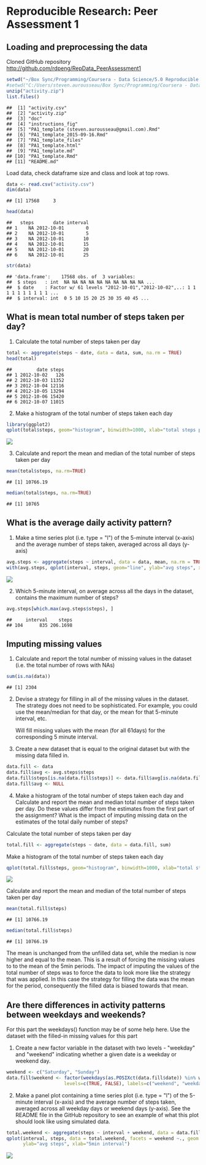 # Reproducible Research: Peer Assessment 1


## Loading and preprocessing the data

Cloned GitHub repository <http://github.com/rdpeng/RepData_PeerAssessment1>  

```r
setwd("~/Box Sync/Programming/Coursera - Data Science/5.0 Reproducible Research/RepData_PeerAssessment1")  #mac
#setwd("C:/Users/steven.aurousseau/Box Sync/Programming/Coursera - Data Science/5.0 Reproducible Research/RepData_PeerAssessment1")
unzip("activity.zip")
list.files()
```

```
##  [1] "activity.csv"                                  
##  [2] "activity.zip"                                  
##  [3] "doc"                                           
##  [4] "instructions_fig"                              
##  [5] "PA1_template (steven.aurousseau@gmail.com).Rmd"
##  [6] "PA1_template_2015-09-16.Rmd"                   
##  [7] "PA1_template_files"                            
##  [8] "PA1_template.html"                             
##  [9] "PA1_template.md"                               
## [10] "PA1_template.Rmd"                              
## [11] "README.md"
```

Load data, check dataframe size and class and look at top rows.

```r
data <- read.csv("activity.csv")
dim(data)
```

```
## [1] 17568     3
```

```r
head(data)
```

```
##   steps       date interval
## 1    NA 2012-10-01        0
## 2    NA 2012-10-01        5
## 3    NA 2012-10-01       10
## 4    NA 2012-10-01       15
## 5    NA 2012-10-01       20
## 6    NA 2012-10-01       25
```

```r
str(data)
```

```
## 'data.frame':	17568 obs. of  3 variables:
##  $ steps   : int  NA NA NA NA NA NA NA NA NA NA ...
##  $ date    : Factor w/ 61 levels "2012-10-01","2012-10-02",..: 1 1 1 1 1 1 1 1 1 1 ...
##  $ interval: int  0 5 10 15 20 25 30 35 40 45 ...
```

## What is mean total number of steps taken per day?

1. Calculate the total number of steps taken per day

```r
total <- aggregate(steps ~ date, data = data, sum, na.rm = TRUE)
head(total)
```

```
##         date steps
## 1 2012-10-02   126
## 2 2012-10-03 11352
## 3 2012-10-04 12116
## 4 2012-10-05 13294
## 5 2012-10-06 15420
## 6 2012-10-07 11015
```

2. Make a histogram of the total number of steps taken each day

```r
library(ggplot2)
qplot(total$steps, geom="histogram", binwidth=1000, xlab="total steps per day")
```

![](PA1_template_files/figure-html/unnamed-chunk-4-1.png) 

3. Calculate and report the mean and median of the total number of steps taken per day

```r
mean(total$steps, na.rm=TRUE)
```

```
## [1] 10766.19
```

```r
median(total$steps, na.rm=TRUE)
```

```
## [1] 10765
```

## What is the average daily activity pattern?

1. Make a time series plot (i.e. type = "l") of the 5-minute interval (x-axis) and the average number of steps taken, averaged across all days (y-axis)

```r
avg.steps <- aggregate(steps ~ interval, data = data, mean, na.rm = TRUE)
with(avg.steps, qplot(interval, steps, geom="line", ylab="avg steps", xlab="5min interval"))
```

![](PA1_template_files/figure-html/unnamed-chunk-6-1.png) 

2. Which 5-minute interval, on average across all the days in the dataset, contains the maximum number of steps?

```r
avg.steps[which.max(avg.steps$steps), ]
```

```
##     interval    steps
## 104      835 206.1698
```

## Imputing missing values

1. Calculate and report the total number of missing values in the dataset (i.e. the total number of rows with NAs)


```r
sum(is.na(data))
```

```
## [1] 2304
```

2. Devise a strategy for filling in all of the missing values in the dataset. The strategy does not need to be sophisticated. For example, you could use the mean/median for that day, or the mean for that 5-minute interval, etc.

    Will fill missing values with the mean (for all 61days) for the corresponding 5 minute interval.

3. Create a new dataset that is equal to the original dataset but with the missing data filled in.


```r
data.fill <- data
data.fill$avg <- avg.steps$steps
data.fill$steps[is.na(data.fill$steps)] <- data.fill$avg[is.na(data.fill$steps)]
data.fill$avg <- NULL
```

4. Make a histogram of the total number of steps taken each day and Calculate and report the mean and median total number of steps taken per day. Do these values differ from the estimates from the first part of the assignment? What is the impact of imputing missing data on the estimates of the total daily number of steps?

Calculate the total number of steps taken per day

```r
total.fill <- aggregate(steps ~ date, data = data.fill, sum)
```

Make a histogram of the total number of steps taken each day

```r
qplot(total.fill$steps, geom="histogram", binwidth=1000, xlab="total steps per day", main="Filled Data")
```

![](PA1_template_files/figure-html/unnamed-chunk-10-1.png) 

Calculate and report the mean and median of the total number of steps taken per day

```r
mean(total.fill$steps)
```

```
## [1] 10766.19
```

```r
median(total.fill$steps)
```

```
## [1] 10766.19
```

The mean is unchanged from the unfilled data set, while the median is now higher and equal to the mean. This is a result of forcing the missing values to to the mean of the 5min periods. The impact of imputing the values of the total number of steps was to force the data to look more like the strategy that was applied. In this case the strategy for filling the data was the mean for the period, consequently the filled data is biased towards that mean.   


## Are there differences in activity patterns between weekdays and weekends?

For this part the weekdays() function may be of some help here. Use the dataset with the filled-in missing values for this part

1. Create a new factor variable in the dataset with two levels - "weekday" and "weekend" indicating whether a given date is a weekday or weekend day.


```r
weekend <- c("Saturday", "Sunday")
data.fill$weekend <- factor(weekdays(as.POSIXct(data.fill$date)) %in% weekend, 
                     levels=c(TRUE, FALSE), labels=c("weekend", "weekday"))
```

2. Make a panel plot containing a time series plot (i.e. type = "l") of the 5-minute interval (x-axis) and the average number of steps taken, averaged across all weekday days or weekend days (y-axis). See the README file in the GitHub repository to see an example of what this plot should look like using simulated data.


```r
total.weekend <- aggregate(steps ~ interval + weekend, data = data.fill, sum)
qplot(interval, steps, data = total.weekend, facets = weekend ~., geom = "line",
      ylab="avg steps", xlab="5min interval")
```

![](PA1_template_files/figure-html/unnamed-chunk-13-1.png) 















